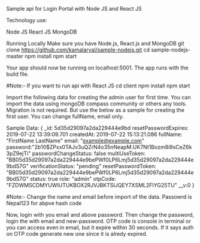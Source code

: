 Sample api for Login Portal with Node JS and React JS

Technology use:

Node JS
React JS
MongoDB

Running Locally Make sure you have Node.js, React.js and MongoDB git clone https://github.com/kamalaryal/sample-nodejs.git cd sample-nodejs-master npm install npm start

Your app should now be running on localhost:5001. The app runs with the build file.

#Note:- If you want to run api with React JS cd client npm install npm start

Import the following data for creating the admin user for first time. You can import the data using mongoDB compass community or others any tools. Migration is not required. But use the below as a sample for creating the first user. You can change fullName, email only.

Sample Data: 
{
   _id: 5d35d29097a2da229444e9bd
  resetPasswordExpires: 2019-07-22 13:39:09.701
  createdAt: 2019-07-22 15:13:21.086
  fullName: "FirstName LastName"
  email: "example@example.com"
  password:"$2b$10$ZPxx0TAJv3uQZrN4o35nNeapM.UK7Nt1Bozm8i9sCeZ6k3pZ9ejTi"
  passwordChangeStatus: false
  multiUseToken: "BB05d35d29097a2da229444e9bePWf0LP6Lmj5d35d29097a2da229444e9bdS7G"
  verificationStatus: "pending"
  resetPasswordToken: "BB05d35d29097a2da229444e9bePWf0LP6Lmj5d35d29097a2da229444e9bdS7G"
  status: true
  role: "admin"
  otpCode: "FZDWMSCDMYUWIUTUKBOX2RJVJBKTSIJQEY7XSML2FIYG25TU"
  __v:0
}

#Note:- Change the name and email before import of the data. Passowrd is Nepal123 for abpve hash code

Now, login with you email and above password. Then change the password, login the with email and new-password. OTP code is console in terminal or you can access even in email, but it expire within 30 seconds. If it says auth on OTP code generate new one since it is alredy expired. 

